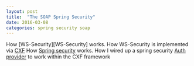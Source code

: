 ```yaml
---
layout: post
title:  "The SOAP Spring Security"
date: 2016-03-08
categories: spring security soap
---
```


How [WS-Security][WS-Security] works.
How WS-Security is implemented via [CXF][CXF]
How [Spring security][Spring-Security] works.
How I wired up a spring security [Auth provider][AuthProvider] to work within the CXF framework

[CXF]:		https://
[Spring-Security]:	https://
[AuthProvider]:		https://
[SOAP-Security]:	https://en.wikipedia.org/wiki/WS-Security






















